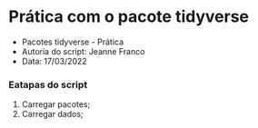 # Prática com o pacote tidyverse

- Pacotes tidyverse - Prática
- Autoria do script: Jeanne Franco
- Data: 17/03/2022

### Eatapas do script

1. Carregar pacotes;
2. Carregar dados;
